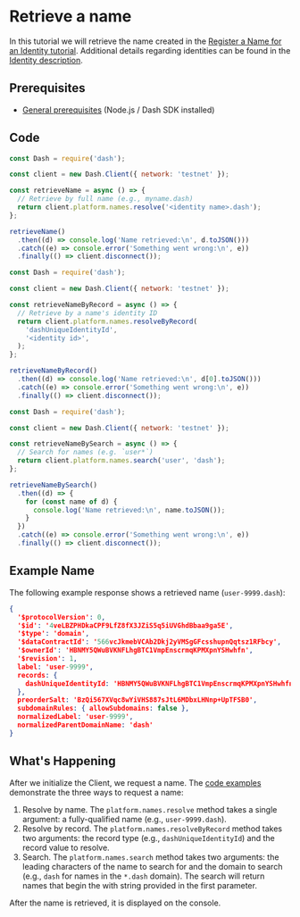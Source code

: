 # Retrieve a name

In this tutorial we will retrieve the name created in the [Register a Name for an Identity tutorial](../../tutorials/identities-and-names/register-a-name-for-an-identity.md). Additional details regarding identities can be found in the [Identity description](../../explanations/identity.md).

## Prerequisites
- [General prerequisites](../../tutorials/introduction.md#prerequisites) (Node.js / Dash SDK installed)

## Code

```javascript JavaScript - Resolve by Name
const Dash = require('dash');

const client = new Dash.Client({ network: 'testnet' });

const retrieveName = async () => {
  // Retrieve by full name (e.g., myname.dash)
  return client.platform.names.resolve('<identity name>.dash');
};

retrieveName()
  .then((d) => console.log('Name retrieved:\n', d.toJSON()))
  .catch((e) => console.error('Something went wrong:\n', e))
  .finally(() => client.disconnect());
```
```javascript JavaScript - Revolve by Record
const Dash = require('dash');

const client = new Dash.Client({ network: 'testnet' });

const retrieveNameByRecord = async () => {
  // Retrieve by a name's identity ID
  return client.platform.names.resolveByRecord(
    'dashUniqueIdentityId',
    '<identity id>',
  );
};

retrieveNameByRecord()
  .then((d) => console.log('Name retrieved:\n', d[0].toJSON()))
  .catch((e) => console.error('Something went wrong:\n', e))
  .finally(() => client.disconnect());
```
```javascript JavaScript - Search for Name
const Dash = require('dash');

const client = new Dash.Client({ network: 'testnet' });

const retrieveNameBySearch = async () => {
  // Search for names (e.g. `user*`)
  return client.platform.names.search('user', 'dash');
};

retrieveNameBySearch()
  .then((d) => {
    for (const name of d) {
      console.log('Name retrieved:\n', name.toJSON());
    }
  })
  .catch((e) => console.error('Something went wrong:\n', e))
  .finally(() => client.disconnect());
```

## Example Name

The following example response shows a retrieved name (`user-9999.dash`):

```json
{
  '$protocolVersion': 0,
  '$id': '4veLBZPHDkaCPF9LfZ8fX3JZiS5q5iUVGhdBbaa9ga5E',
  '$type': 'domain',
  '$dataContractId': '566vcJkmebVCAb2Dkj2yVMSgGFcsshupnQqtsz1RFbcy',
  '$ownerId': 'HBNMY5QWuBVKNFLhgBTC1VmpEnscrmqKPMXpnYSHwhfn',
  '$revision': 1,
  label: 'user-9999',
  records: {
    dashUniqueIdentityId: 'HBNMY5QWuBVKNFLhgBTC1VmpEnscrmqKPMXpnYSHwhfn'
  },
  preorderSalt: 'BzQi567XVqc8wYiVHS887sJtL6MDbxLHNnp+UpTFSB0',
  subdomainRules: { allowSubdomains: false },
  normalizedLabel: 'user-9999',
  normalizedParentDomainName: 'dash'
}
``` 

## What's Happening

After we initialize the Client, we request a name. The [code examples](#code) demonstrate the three ways to request a name:

1. Resolve by name. The `platform.names.resolve` method takes a single argument: a fully-qualified name (e.g., `user-9999.dash`). 
2. Resolve by record. The `platform.names.resolveByRecord` method takes two arguments: the record type (e.g., `dashUniqueIdentityId`) and the record value to resolve. 
3. Search. The `platform.names.search` method takes two arguments: the leading characters of the name to search for and the domain to search (e.g., `dash` for names in the `*.dash` domain). The search will return names that begin the with string provided in the first parameter.

After the name is retrieved, it is displayed on the console.
